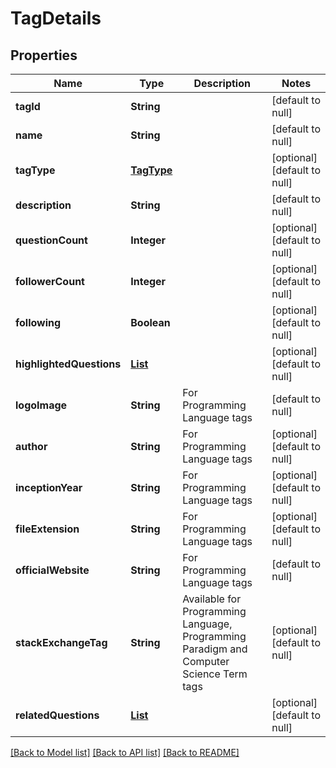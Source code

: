 # TagDetails
## Properties

| Name | Type | Description | Notes |
|------------ | ------------- | ------------- | -------------|
| **tagId** | **String** |  | [default to null] |
| **name** | **String** |  | [default to null] |
| **tagType** | [**TagType**](TagType.md) |  | [optional] [default to null] |
| **description** | **String** |  | [default to null] |
| **questionCount** | **Integer** |  | [optional] [default to null] |
| **followerCount** | **Integer** |  | [optional] [default to null] |
| **following** | **Boolean** |  | [optional] [default to null] |
| **highlightedQuestions** | [**List**](QuestionSummary.md) |  | [optional] [default to null] |
| **logoImage** | **String** | For Programming Language tags | [default to null] |
| **author** | **String** | For Programming Language tags | [optional] [default to null] |
| **inceptionYear** | **String** | For Programming Language tags | [optional] [default to null] |
| **fileExtension** | **String** | For Programming Language tags | [optional] [default to null] |
| **officialWebsite** | **String** | For Programming Language tags | [default to null] |
| **stackExchangeTag** | **String** | Available for Programming Language, Programming Paradigm and Computer Science Term tags | [optional] [default to null] |
| **relatedQuestions** | [**List**](QuestionSummary.md) |  | [optional] [default to null] |

[[Back to Model list]](../README.md#documentation-for-models) [[Back to API list]](../README.md#documentation-for-api-endpoints) [[Back to README]](../README.md)


